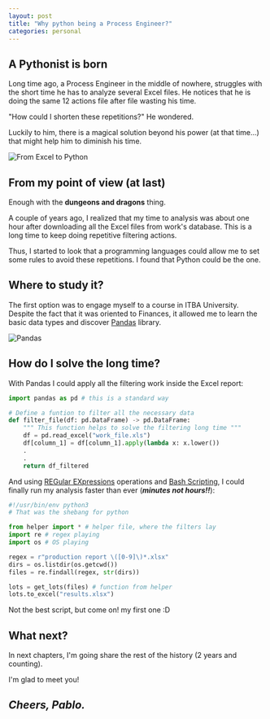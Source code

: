 ```yaml
---
layout: post
title: "Why python being a Process Engineer?"
categories: personal
---
```


## A Pythonist is born

Long time ago, a Process Engineer in the middle of nowhere, struggles with the short time he has to analyze several Excel files. He notices that he is doing the same 12 actions file after file wasting his time.

"How could I shorten these repetitions?" He wondered.

Luckily to him, there is a magical solution beyond his power (at that time...) that might help him to diminish his time.

![From Excel to Python](https://user-images.githubusercontent.com/76537245/197362887-3abd02b4-60d9-4a04-ba96-2016b14fcb67.png)

## From my point of view (at last)

Enough with the __dungeons and dragons__ thing.

A couple of years ago, I realized that my time to analysis was about one hour after downloading all the Excel files from work's database. This is a long time to keep doing repetitive filtering actions.

Thus, I started to look that a programming languages could allow me to set some rules to avoid these repetitions.
I found that Python could be the one.

## Where to study it?

The first option was to engage myself to a course in ITBA University. Despite the fact that it was oriented to Finances, it allowed me to learn the basic data types and discover [Pandas](https://pandas.pydata.org) library.

![Pandas](https://user-images.githubusercontent.com/76537245/197362894-a16ea4f1-d5ba-4536-b8af-a9d53b5b0db8.png)

## How do I solve the long time?

With Pandas I could apply all the filtering work inside the Excel report:

```python
import pandas as pd # this is a standard way

# Define a funtion to filter all the necessary data
def filter_file(df: pd.DataFrame) -> pd.DataFrame:
    """ This function helps to solve the filtering long time """
    df = pd.read_excel("work_file.xls")
    df[column_1] = df[column_1].apply(lambda x: x.lower())
    .
    .
    return df_filtered
```

And using [REGular EXpressions](https://docs.python.org/3/library/re.html) operations and [Bash Scripting](https://www.gnu.org/software/bash/manual/bash.html), I could finally run my analysis faster than ever (*__minutes not hours!!__*):

```python
#!/usr/bin/env python3 
# That was the shebang for python

from helper import * # helper file, where the filters lay
import re # regex playing
import os # OS playing

regex = r"production report \([0-9]\)*.xlsx"
dirs = os.listdir(os.getcwd())
files = re.findall(regex, str(dirs))

lots = get_lots(files) # function from helper
lots.to_excel("results.xlsx")
```

Not the best script, but come on! my first one :D

## What next?

In next chapters, I'm going share the rest of the history (2 years and counting).

I'm glad to meet you!


## *__Cheers, Pablo.__*
